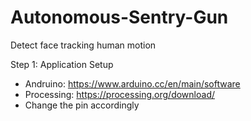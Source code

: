 # Autonomous-Sentry-Gun
Detect face tracking human motion

Step 1: Application Setup

- Andruino: https://www.arduino.cc/en/main/software
- Processing: https://processing.org/download/
- Change the pin accordingly

